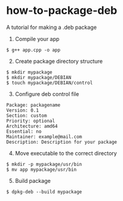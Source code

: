 # how-to-package-deb
A tutorial for making a .deb package

1. Compile your app
```
$ g++ app.cpp -o app
```
2. Create package directory structure
```
$ mkdir mypackage
$ mkdir mypackage/DEBIAN
$ touch mypackage/DEBIAN/control
```
3. Configure deb control file
```
Package: packagename
Version: 0.1
Section: custom
Priority: optional
Architecture: amd64
Essential: no
Maintainer: example@mail.com
Description: Description for your package
```
4. Move executable to the correct directory
```
$ mkdir -p mypackage/usr/bin
$ mv app mypackage/usr/bin
```
5. Build package 
```
$ dpkg-deb --build mypackage
```